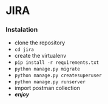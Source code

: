 # JIRA

### Instalation    
* clone the repository
* `cd jira`
* create the virtualenv
* `pip install -r requirements.txt`
* `python manage.py migrate`
* `python manage.py createsuperuser`
* `python manage.py runserver`
* import postman collection
* _**enjoy**_